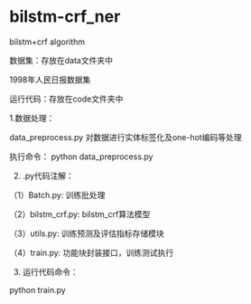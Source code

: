 # bilstm-crf_ner
bilstm+crf algorithm

数据集：存放在data文件夹中

  1998年人民日报数据集
 
运行代码：存放在code文件夹中

1.数据处理：

  data_preprocess.py  对数据进行实体标签化及one-hot编码等处理
  
  执行命令： python data_preprocess.py 
  
2. .py代码注解：

  （1）Batch.py: 训练批处理
  
  （2）bilstm_crf.py: bilstm_crf算法模型
  
  （3）utils.py: 训练预测及评估指标存储模块
  
  （4）train.py: 功能块封装接口，训练测试执行
  
3. 运行代码命令：

  python train.py
